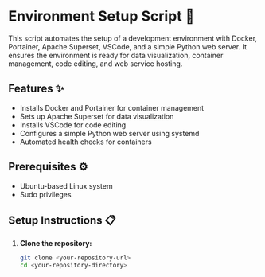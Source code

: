 # Environment Setup Script 🚀

This script automates the setup of a development environment with Docker, Portainer, Apache Superset, VSCode, and a simple Python web server. It ensures the environment is ready for data visualization, container management, code editing, and web service hosting.

## Features ✨
- Installs Docker and Portainer for container management
- Sets up Apache Superset for data visualization
- Installs VSCode for code editing
- Configures a simple Python web server using systemd
- Automated health checks for containers

## Prerequisites ⚙️
- Ubuntu-based Linux system
- Sudo privileges

## Setup Instructions 📋
1. **Clone the repository:**
   ```bash
   git clone <your-repository-url>
   cd <your-repository-directory>

